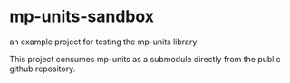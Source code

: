 # mp-units-sandbox
an example project for testing the mp-units library

This project consumes mp-units as a submodule directly from the public github repository.
